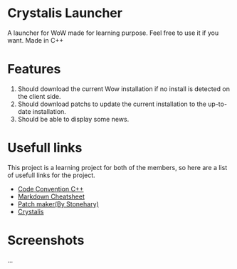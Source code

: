 # Crystalis Launcher

A launcher for WoW made for learning purpose.
Feel free to use it if you want.
Made in C++

# Features

1. Should download the current Wow installation if no install is detected on
   the client side.
2. Should download patchs to update the current installation to the up-to-date
   installation.
3. Should be able to display some news.

# Usefull links

This project is a learning project for both of the members, so here are a list
of usefull links for the project.

* [Code Convention C++](https://google.github.io/styleguide/cppguide.html)
* [Markdown
  Cheatsheet](https://github.com/adam-p/markdown-here/wiki/Markdown-Cheatsheet)
* [Patch maker(By
  Stonehary)](https://github.com/CrystalisTeam/Blizzard-Updater)
* [Crystalis](http://forum.crystalis.tk)

# Screenshots

...
